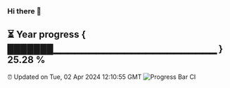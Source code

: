 ### Hi there 👋
⏳ Year progress { ███████▁▁▁▁▁▁▁▁▁▁▁▁▁▁▁▁▁▁▁▁▁▁▁ } 25.28 %
---
⏰ Updated on Tue, 02 Apr 2024 12:10:55 GMT
![Progress Bar CI](https://github.com/Moyi321/Moyi321/workflows/Progress%20Bar%20CI/badge.svg)
